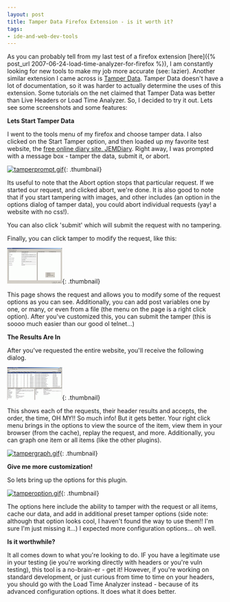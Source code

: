 ```yaml
---
layout: post
title: Tamper Data Firefox Extension - is it worth it?
tags:
- ide-and-web-dev-tools
---
```

As you can probably tell from my last test of a firefox extension [here]({% post_url 2007-06-24-load-time-analyzer-for-firefox %}), I am constantly looking for new tools to make my job more accurate (see: lazier).  Another similar extension I came across is [Tamper Data](https://addons.mozilla.org/en-US/firefox/addon/966).  Tamper Data doesn't have a lot of documentation, so it was harder to actually determine the uses of this extension.  Some tutorials on the net claimed that Tamper Data was better than Live Headers or Load Time Analyzer.  So, I decided to try it out.  Lets see some screenshots and some features:

**Lets Start Tamper Data**

I went to the tools menu of my firefox and choose tamper data.  I also clicked on the Start Tamper option, and then loaded up my favorite test website, the [free online diary site, JEMDiary](http://www.jemdiary.com). Right away, I was prompted with a message box - tamper the data, submit it, or abort.

[![tamperprompt.gif](/uploads/2007/tamperprompt.thumbnail.gif)](/uploads/2007/tamperprompt.gif){: .thumbnail}

Its useful to note that the Abort option stops that particular request.  If we started our request, and clicked abort, we're done.  It is also good to note that if you start tampering with images, and other includes (an option in the options dialog of tamper data), you could abort individual requests (yay! a website with no css!).

You can also click 'submit' which will submit the request with no tampering.

Finally, you can click tamper to modify the request, like this:

[![tamperitem.gif](/uploads/2007/tamperitem.thumbnail.gif)](/uploads/2007/tamperitem.gif){: .thumbnail}

This page shows the request and allows you to modify some of the request options as you can see.  Additionally, you can add post variables one by one, or many, or even from a file (the menu on the page is a right click option).  After you've customized this, you can submit the tamper (this is soooo much easier than our good ol telnet...)

**The Results Are In**

After you've requested the entire website, you'll receive the following dialog.

[![tamperresults.gif](/uploads/2007/tamperresults.thumbnail.gif)](/uploads/2007/tamperresults.gif){: .thumbnail}

This shows each of the requests, their header results and accepts, the order, the time, OH MY!!  So much info!  But it gets better.  Your right click menu brings in the options to view the source of the item, view them in your browser (from the cache), replay the request, and more.  Additionally, you can graph one item or all items (like the other plugins).

[![tampergraph.gif](/uploads/2007/tampergraph.thumbnail.gif)](/uploads/2007/tampergraph.gif){: .thumbnail}

**Give me more customization!**

So lets bring up the options for this plugin.

[![tamperoption.gif](/uploads/2007/tamperoption.thumbnail.gif)](/uploads/2007/tamperoption.gif){: .thumbnail}

The options here include the ability to tamper with the request or all items, cache our data, and add in additional preset tamper options (side note: although that option looks cool, I haven't found the way to use them!! I'm sure I'm just missing it...)  I expected more configuration options... oh well.

**Is it worthwhile?**

It all comes down to what you're looking to do.  IF you have a legitimate use in your testing (ie you're working directly with headers or you're vuln testing), this tool is a no-brain-er - get it!  However, if you're working on standard development, or just curious from time to time on your headers, you should go with the Load Time Analyzer instead - because of its advanced configuration options.  It does what it does better.
